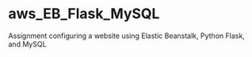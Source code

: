# aws_EB_Flask_MySQL
Assignment configuring a website using Elastic Beanstalk, Python Flask, and MySQL
